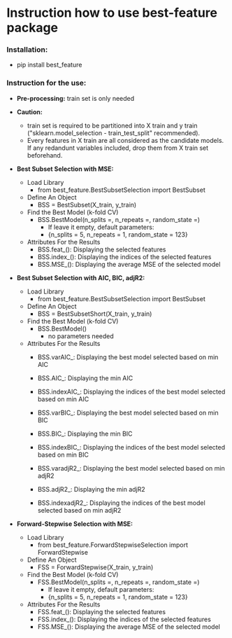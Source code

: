 # Instruction how to use best-feature package
### Installation: 
* pip install best_feature
### Instruction for the use:
* **Pre-processing:** train set is only needed 
* **Caution:** 
  - train set is required to be partitioned into X train and y train ("sklearn.model_selection - train_test_split" recommended).
  - Every features in X train are all considered as the candidate models. If any redandunt variables included, drop them from X train set beforehand.
* **Best Subset Selection with MSE:**
  - Load Library
    - from best_feature.BestSubsetSelection import BestSubset
  - Define An Object
    - BSS = BestSubset(X_train, y_train)
  - Find the Best Model (k-fold CV)
    - BSS.BestModel(n_splits =, n_repeats =, random_state =)
      - If leave it empty, default parameters:
      - {n_splits = 5, n_repeats = 1, random_state = 123}
  - Attributes For the Results
    - BSS.feat_(): Displaying the selected features
    - BSS.index_(): Displaying the indices of the selected features
    - BSS.MSE_(): Displaying the average MSE of the selected model
    
* **Best Subset Selection with AIC, BIC, adjR2:**
  - Load Library
    - from best_feature.BestSubsetSelection import BestSubset
  - Define An Object
    - BSS = BestSubsetShort(X_train, y_train)
  - Find the Best Model (k-fold CV)
    - BSS.BestModel()
      - no parameters needed
  - Attributes For the Results
    - BSS.varAIC_: Displaying the best model selected based on min AIC
    - BSS.AIC_: Displaying the min AIC
    - BSS.indexAIC_: Displaying the indices of the best model selected based on min AIC
    
    - BSS.varBIC_: Displaying the best model selected based on min BIC
    - BSS.BIC_: Displaying the min BIC
    - BSS.indexBIC_: Displaying the indices of the best model selected based on min BIC
    
    - BSS.varadjR2_: Displaying the best model selected based on min adjR2
    - BSS.adjR2_: Displaying the min adjR2
    - BSS.indexadjR2_: Displaying the indices of the best model selected based on min adjR2

* **Forward-Stepwise Selection with MSE:**
  - Load Library
    - from best_feature.ForwardStepwiseSelection import ForwardStepwise
  - Define An Object
    - FSS = ForwardStepwise(X_train, y_train)
  - Find the Best Model (k-fold CV)
    - FSS.BestModel(n_splits =, n_repeats =, random_state =)
      - If leave it empty, default parameters:
      - {n_splits = 5, n_repeats = 1, random_state = 123}
  - Attributes For the Results
    - FSS.feat_(): Displaying the selected features
    - FSS.index_(): Displaying the indices of the selected features
    - FSS.MSE_(): Displaying the average MSE of the selected model




